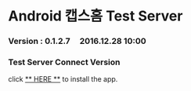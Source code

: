 # Android 캡스홈 Test Server

### Version  :  0.1.2.7&nbsp;&nbsp;&nbsp;&nbsp;&nbsp;2016.12.28 10:00
### Test Server Connect Version
click [** HERE **](https://github.com/ncomztwo/ADTCapsHome/raw/master/Test_Version/ADTCapsHomeService.apk) to install the app.
